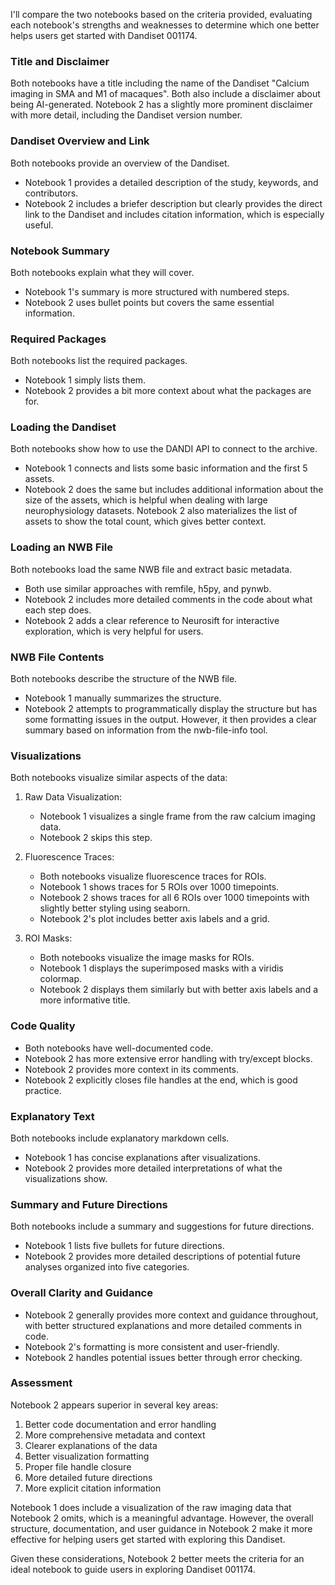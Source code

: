 I'll compare the two notebooks based on the criteria provided, evaluating each notebook's strengths and weaknesses to determine which one better helps users get started with Dandiset 001174.

### Title and Disclaimer
Both notebooks have a title including the name of the Dandiset "Calcium imaging in SMA and M1 of macaques". Both also include a disclaimer about being AI-generated. Notebook 2 has a slightly more prominent disclaimer with more detail, including the Dandiset version number.

### Dandiset Overview and Link
Both notebooks provide an overview of the Dandiset. 
- Notebook 1 provides a detailed description of the study, keywords, and contributors.
- Notebook 2 includes a briefer description but clearly provides the direct link to the Dandiset and includes citation information, which is especially useful.

### Notebook Summary
Both notebooks explain what they will cover.
- Notebook 1's summary is more structured with numbered steps.
- Notebook 2 uses bullet points but covers the same essential information.

### Required Packages
Both notebooks list the required packages.
- Notebook 1 simply lists them.
- Notebook 2 provides a bit more context about what the packages are for.

### Loading the Dandiset
Both notebooks show how to use the DANDI API to connect to the archive.
- Notebook 1 connects and lists some basic information and the first 5 assets.
- Notebook 2 does the same but includes additional information about the size of the assets, which is helpful when dealing with large neurophysiology datasets. Notebook 2 also materializes the list of assets to show the total count, which gives better context.

### Loading an NWB File
Both notebooks load the same NWB file and extract basic metadata.
- Both use similar approaches with remfile, h5py, and pynwb.
- Notebook 2 includes more detailed comments in the code about what each step does.
- Notebook 2 adds a clear reference to Neurosift for interactive exploration, which is very helpful for users.

### NWB File Contents
Both notebooks describe the structure of the NWB file.
- Notebook 1 manually summarizes the structure.
- Notebook 2 attempts to programmatically display the structure but has some formatting issues in the output. However, it then provides a clear summary based on information from the nwb-file-info tool.

### Visualizations
Both notebooks visualize similar aspects of the data:

1. Raw Data Visualization:
   - Notebook 1 visualizes a single frame from the raw calcium imaging data.
   - Notebook 2 skips this step.

2. Fluorescence Traces:
   - Both notebooks visualize fluorescence traces for ROIs.
   - Notebook 1 shows traces for 5 ROIs over 1000 timepoints.
   - Notebook 2 shows traces for all 6 ROIs over 1000 timepoints with slightly better styling using seaborn.
   - Notebook 2's plot includes better axis labels and a grid.

3. ROI Masks:
   - Both notebooks visualize the image masks for ROIs.
   - Notebook 1 displays the superimposed masks with a viridis colormap.
   - Notebook 2 displays them similarly but with better axis labels and a more informative title.

### Code Quality
- Both notebooks have well-documented code.
- Notebook 2 has more extensive error handling with try/except blocks.
- Notebook 2 provides more context in its comments.
- Notebook 2 explicitly closes file handles at the end, which is good practice.

### Explanatory Text
Both notebooks include explanatory markdown cells.
- Notebook 1 has concise explanations after visualizations.
- Notebook 2 provides more detailed interpretations of what the visualizations show.

### Summary and Future Directions
Both notebooks include a summary and suggestions for future directions.
- Notebook 1 lists five bullets for future directions.
- Notebook 2 provides more detailed descriptions of potential future analyses organized into five categories.

### Overall Clarity and Guidance
- Notebook 2 generally provides more context and guidance throughout, with better structured explanations and more detailed comments in code.
- Notebook 2's formatting is more consistent and user-friendly.
- Notebook 2 handles potential issues better through error checking.

### Assessment
Notebook 2 appears superior in several key areas:
1. Better code documentation and error handling
2. More comprehensive metadata and context
3. Clearer explanations of the data
4. Better visualization formatting
5. Proper file handle closure
6. More detailed future directions
7. More explicit citation information

Notebook 1 does include a visualization of the raw imaging data that Notebook 2 omits, which is a meaningful advantage. However, the overall structure, documentation, and user guidance in Notebook 2 make it more effective for helping users get started with exploring this Dandiset.

Given these considerations, Notebook 2 better meets the criteria for an ideal notebook to guide users in exploring Dandiset 001174.